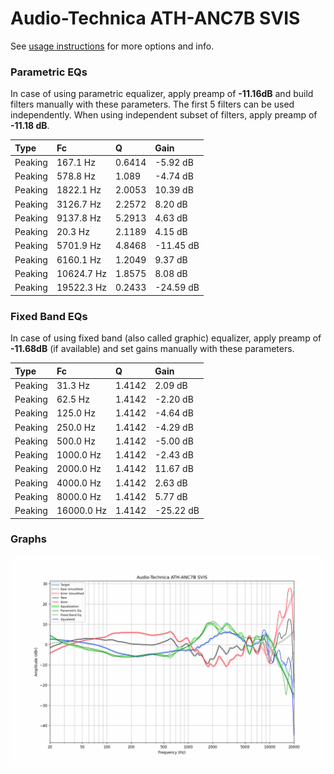 # Audio-Technica ATH-ANC7B SVIS
See [usage instructions](https://github.com/jaakkopasanen/AutoEq#usage) for more options and info.

### Parametric EQs
In case of using parametric equalizer, apply preamp of **-11.16dB** and build filters manually
with these parameters. The first 5 filters can be used independently.
When using independent subset of filters, apply preamp of **-11.18 dB**.

| Type    | Fc         |      Q | Gain      |
|:--------|:-----------|:-------|:----------|
| Peaking | 167.1 Hz   | 0.6414 | -5.92 dB  |
| Peaking | 578.8 Hz   | 1.089  | -4.74 dB  |
| Peaking | 1822.1 Hz  | 2.0053 | 10.39 dB  |
| Peaking | 3126.7 Hz  | 2.2572 | 8.20 dB   |
| Peaking | 9137.8 Hz  | 5.2913 | 4.63 dB   |
| Peaking | 20.3 Hz    | 2.1189 | 4.15 dB   |
| Peaking | 5701.9 Hz  | 4.8468 | -11.45 dB |
| Peaking | 6160.1 Hz  | 1.2049 | 9.37 dB   |
| Peaking | 10624.7 Hz | 1.8575 | 8.08 dB   |
| Peaking | 19522.3 Hz | 0.2433 | -24.59 dB |

### Fixed Band EQs
In case of using fixed band (also called graphic) equalizer, apply preamp of **-11.68dB**
(if available) and set gains manually with these parameters.

| Type    | Fc         |      Q | Gain      |
|:--------|:-----------|:-------|:----------|
| Peaking | 31.3 Hz    | 1.4142 | 2.09 dB   |
| Peaking | 62.5 Hz    | 1.4142 | -2.20 dB  |
| Peaking | 125.0 Hz   | 1.4142 | -4.64 dB  |
| Peaking | 250.0 Hz   | 1.4142 | -4.29 dB  |
| Peaking | 500.0 Hz   | 1.4142 | -5.00 dB  |
| Peaking | 1000.0 Hz  | 1.4142 | -2.43 dB  |
| Peaking | 2000.0 Hz  | 1.4142 | 11.67 dB  |
| Peaking | 4000.0 Hz  | 1.4142 | 2.63 dB   |
| Peaking | 8000.0 Hz  | 1.4142 | 5.77 dB   |
| Peaking | 16000.0 Hz | 1.4142 | -25.22 dB |

### Graphs
![](./Audio-Technica%20ATH-ANC7B%20SVIS.png)